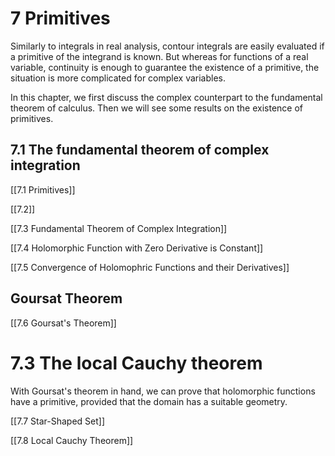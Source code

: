 # 7 Primitives

Similarly to integrals in real analysis, contour integrals are easily evaluated if a primitive of the integrand is known. But whereas for functions of a real variable, continuity is enough to guarantee the existence of a primitive, the situation is more complicated for complex variables.

In this chapter, we first discuss the complex counterpart to the fundamental theorem of calculus. Then we will see some results on the existence of primitives.

## 7.1 The fundamental theorem of complex integration

[[7.1 Primitives]]

[[7.2]]

[[7.3 Fundamental Theorem of Complex Integration]]

[[7.4 Holomorphic Function with Zero Derivative is Constant]]

[[7.5 Convergence of Holomophric Functions and their Derivatives]]


## Goursat Theorem

[[7.6 Goursat's Theorem]]

# 7.3 The local Cauchy theorem

With Goursat's theorem in hand, we can prove that holomorphic functions have a primitive, provided that the domain has a suitable geometry.

[[7.7 Star-Shaped Set]]

[[7.8 Local Cauchy Theorem]]
